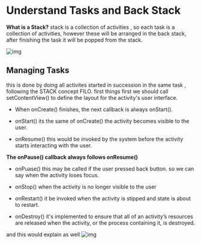 # Understand Tasks and Back Stack
**What is a Stack?**
stack is a collection of activities , so each task is a collection of activities, however these will be arranged in the back stack, after finishing the task it will be popped from the stack.

![img](https://media.geeksforgeeks.org/wp-content/uploads/20210612202233/article-660x339.png)

## Managing Tasks 
this is done by doing all activites started in succession in the same task , 
following the STACK concept FILO.
first things first we should call setContentView() to define the layout for the activity's user interface.

* When onCreate() finishes, the next callback is always onStart().

* onStart() its the same of onCreate() the activity becomes visible to the user.
 
 * onResume() this would be invoked by the system before the activity starts interacting with the user.

**The onPause() callback always follows onResume()**
* onPuase() this may be called if the user pressed back button. so we can say when the activity loses focus.

* onStop()  when the activity is no longer visible to the user

* onRestart() it be invoked when the activity is stipped and state is about to restart.

* onDestroy() it's implemented to ensure that all of an activity’s resources are released when the activity, or the process containing it, is destroyed.

and this would explain as well 
![img](https://miro.medium.com/max/728/1*Bt1fQmVtZc0ExHUlzhJO6Q.png)